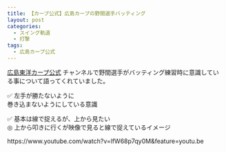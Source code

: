 ```yaml
---
title: 【カープ公式】広島カープの野間選手バッティング
layout: post
categories:
  - スイング軌道
  - 打撃
tags:
  - 広島カープ公式
---
```


[広島東洋カープ公式](https://www.youtube.com/channel/UC0VGvOEN22JcprH7pZrCwiw) チャンネルで野間選手がバッティング練習時に意識している事について語ってくれていました。

✅ 左手が勝たないように  
巻き込まないようにしている意識

✅ 基本は線で捉えるが、上から見たい  
◎ 上から叩きに行くが映像で見ると線で捉えているイメージ

<div class="wp-block-embed__wrapper">https://www.youtube.com/watch?v=lfW68p7qy0M&feature=youtu.be</div>